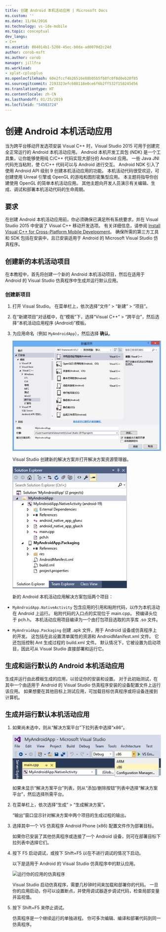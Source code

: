 ```yaml
---
title: 创建 Android 本机活动应用 | Microsoft Docs
ms.custom: ''
ms.date: 11/04/2016
ms.technology: vs-ide-mobile
ms.topic: conceptual
dev_langs:
- C++
ms.assetid: 884014b1-5208-45ec-b0da-ad0070d2c24d
author: corob-msft
ms.author: corob
manager: jillfra
ms.workload:
- xplat-cplusplus
ms.openlocfilehash: 60e2fccf4b26516e88b05b5fb8fc0f8d0eb20f85
ms.sourcegitcommit: 2193323efc608118e0ce6f6b2ff532f158245d56
ms.translationtype: HT
ms.contentlocale: zh-CN
ms.lasthandoff: 01/25/2019
ms.locfileid: "54983724"
---
```

# <a name="create-an-android-native-activity-app"></a>创建 Android 本机活动应用

当为跨平台移动开发选项安装 Visual C++ 时，Visual Studio 2015 可用于创建完全正常运行的 Android 本机活动应用。 Android 本机开发工具包 (NDK) 是一个工具集，让你能够使用纯 C/C++ 代码实现大部分的 Android 应用。 一些 Java JNI 代码充当粘附，使 C/C++ 代码可以与 Android 进行交互。 Android NDK 引入了使用 Android API 级别 9 创建本机活动应用的功能。 本机活动代码很受欢迎，可创建使用 Unreal 引擎或 OpenGL 的游戏和图形密集型应用。 本主题将指导你创建使用 OpenGL 的简单本机活动应用。 其他主题向开发人员演示有关编辑、生成、调试和部署本机活动代码的生命周期。

## <a name="requirements"></a>要求

在创建 Android 本机活动应用前，你必须确保已满足所有系统要求，并在 Visual Studio 2015 中安装了 Visual C++ 移动开发选项。 有关详细信息，请参阅 [Install Visual C++ for Cross-Platform Mobile Development](../cross-platform/install-visual-cpp-for-cross-platform-mobile-development.md)。 确保所需的第三方工具和 SDK 包括在安装中，且已安装适用于 Android 的 Microsoft Visual Studio 仿真程序。

## <a name="create-a-new-native-activity-project"></a>创建新的本机活动项目

在本教程中，首先将创建一个新的 Android 本机活动项目，然后在适用于 Android 的 Visual Studio 仿真程序中生成并运行默认应用。

### <a name="to-create-a-new-project"></a>创建新项目

1. 打开 Visual Studio。 在菜单栏上，依次选择“文件” > “新建” > “项目”。

2. 在“新建项目”对话框中，在“模板”下，选择“Visual C++” > “跨平台”，然后选择“本机活动应用程序 (Android)”模板。

3. 为应用命名（例如 `MyAndroidApp`），然后选择 **确认**。

    ![创建本机活动项目](../cross-platform/media/cppmdd_newproject.PNG "CppMDD_NewProject")

    Visual Studio 创建新的解决方案并打开解决方案资源管理器。

    ![解决方案资源管理器中的本机活动项目](../cross-platform/media/cppmdd_rc_na_solutionexp.PNG "CPPMDD_RC_NA_SolutionExp")

   新的 Android 本机活动应用解决方案包括两个项目：

-   `MyAndroidApp.NativeActivity` 包含应用的引用和粘附代码，以作为本机活动在 Android 上运行。 粘附代码的入口点的实现位于 main.cpp。 预编译头位于 pch.h。 本机活动应用项目编译为一个由打包项目选取的共享库 .so 文件。

-   `MyAndroidApp.Packaging` 创建 .apk 文件，用于 Android 设备或仿真程序上的开发。 这包括在此设置清单属性的资源和 AndroidManifest.xml 文件。 它还包括控制 Ant 生成过程的 build.xml 文件。 默认情况下，它被设置为启动项目，因此可从 Visual Studio 直接部署和运行它。

## <a name="build-and-run-the-default-android-native-activity-app"></a>生成和运行默认的 Android 本机活动应用

生成并运行由此模板生成的应用，以验证你的安装和设置。 对于此初始测试，在其中一个由适用于 Android 的 Visual Studio 仿真程序安装的设备配置文件上运行该应用。 如果想要在其他目标上测试应用，可加载目标仿真程序或将设备连接到计算机。

## <a name="to-build-and-run-the-default-native-activity-app"></a>生成并运行默认本机活动应用

1.  如果尚未选中，则从“解决方案平台”下拉列表中选择“x86”。

     ![解决方案平台下拉列表 x86 选择](../cross-platform/media/cppmdd_rc_na_solution_x86.png "CPPMDD_RC_NA_Solution_x86")

     如果未显示“解决方案平台”列表，则从“添加/删除按钮”列表中选择“解决方案平台”，然后选择所需平台。

2.  在菜单栏上，依次选择“生成” > “生成解决方案”。

     “输出”窗口显示针对解决方案中两个项目的生成过程的输出。

3.  选择其中一个 VS 仿真程序 Android Phone (x86) 配置文件作为部署目标。

     如果你已安装了其他仿真程序或连接了一个 Android 设备，则可在部署目标下拉列表中选择它们。

4.  按下 F5 启动调试，或按下 Shift+F5 以在不进行调试的情况下启动。

     以下是适用于 Android 的 Visual Studio 仿真程序中的默认应用。

     ![运行你的应用的仿真程序](../cross-platform/media/cppmdd_emulator_running_app.PNG "CppMDD_Emulator_Running_App")

     Visual Studio 启动仿真程序，需要几秒钟时间来加载和部署你的代码。 一旦你的应用启动，你可以设置断点，并使用调试器逐步调试代码，检查局部变量并监视值。

5.  按下 Shift+F5 来停止调试。

     仿真程序是一个继续运行的单独进程。 你可多次编辑、编译和部署代码到同一仿真程序。